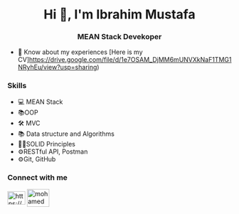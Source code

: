 
<h1 align="center">Hi 👋, I'm Ibrahim Mustafa</h1>
<h3 align="center">MEAN Stack Devekoper</h3>

- 📄 Know about my experiences [Here is my CV]https://drive.google.com/file/d/1e7OSAM_DjMM6mUNVXkNaF1TMG1NRyhEu/view?usp=sharing)

<h3 align="left"> Skills </h3>

 - 💻 MEAN Stack
 - 📚OOP
 - 🛠 MVC
 - 📚 Data structure and Algorithms
 - 👨‍💻SOLID Principles
 - ⚙️RESTful API, Postman
 - ⚙️Git, GitHub


<h3 align="left">Connect with me</h3>
<p>
<a href="https://www.linkedin.com/in/ibrahim-mustafa-0b5271211/" target="blank"><img align="center" src="https://raw.githubusercontent.com/rahuldkjain/github-profile-readme-generator/master/src/images/icons/Social/linked-in-alt.svg" alt="https://www.linkedin.com/in/mohamed-sliem-662491172/" height="30" width="40" /></a>
<a href="mailto:ibrahimmustafa9135@gmail.com" target="blank"><img align="center" src="https://github.com/mosliem/mosliem/blob/main/Gmail-logo.svg" alt="mohamedmostafa191299@gmail.com" height="40" width="50" /></a>
</p>

